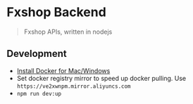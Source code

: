 # Fxshop Backend

> Fxshop APIs, written in nodejs

## Development

- [Install Docker for Mac/Windows](https://docs.docker.com/engine/installation/)
- Set docker registry mirror to speed up docker pulling. Use `https://ve2xwnpm.mirror.aliyuncs.com`
- `npm run dev:up`



